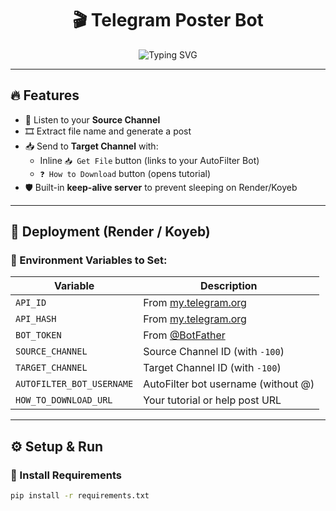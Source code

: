 <h1 align="center">🎬 Telegram Poster Bot</h1>

<p align="center">
  <img src="https://readme-typing-svg.demolab.com?font=Fira+Code&pause=1000&center=true&vCenter=true&width=435&lines=Auto-Post+to+Target+Channel+with+Buttons;Send+Poster+%2B+Get+File+Option;Made+for+Movie+Channels+%F0%9F%8E%A5" alt="Typing SVG" />
</p>

---

## 🔥 Features

- 🔗 Listen to your **Source Channel**
- 🎞 Extract file name and generate a post
- 📥 Send to **Target Channel** with:
  - Inline `📥 Get File` button (links to your AutoFilter Bot)
  - `❓ How to Download` button (opens tutorial)
- 🛡️ Built-in **keep-alive server** to prevent sleeping on Render/Koyeb

---

## 🚀 Deployment (Render / Koyeb)

### 🔧 Environment Variables to Set:

| Variable               | Description                          |
|------------------------|--------------------------------------|
| `API_ID`               | From [my.telegram.org](https://my.telegram.org) |
| `API_HASH`             | From [my.telegram.org](https://my.telegram.org) |
| `BOT_TOKEN`            | From [@BotFather](https://t.me/BotFather) |
| `SOURCE_CHANNEL`       | Source Channel ID (with `-100`)     |
| `TARGET_CHANNEL`       | Target Channel ID (with `-100`)     |
| `AUTOFILTER_BOT_USERNAME` | AutoFilter bot username (without @) |
| `HOW_TO_DOWNLOAD_URL`  | Your tutorial or help post URL      |

---

## ⚙️ Setup & Run

### 📁 Install Requirements

```bash
pip install -r requirements.txt
